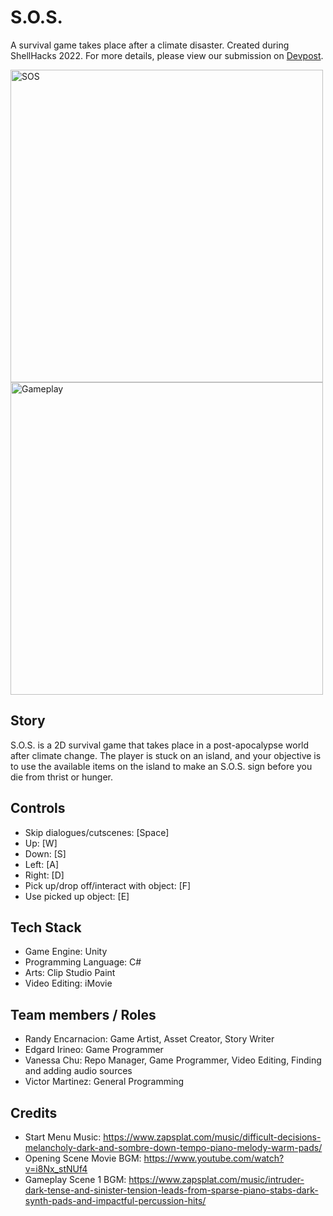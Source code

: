# S.O.S.
A survival game takes place after a climate disaster. Created during ShellHacks 2022. For more details, please view our submission on [Devpost](https://devpost.com/software/post-apocalypse-survival-island).

<img width="500" alt="SOS" src="https://user-images.githubusercontent.com/10492258/189563137-2153e891-4cd4-42d2-a62a-2afa36c3e4d1.png">
<img width="500" alt="Gameplay" src="https://user-images.githubusercontent.com/10492258/189640645-5ffd5239-9476-47b2-a8ec-f480d051b2e4.png">

## Story
S.O.S. is a 2D survival game that takes place in a post-apocalypse world after climate change. The player is stuck on an island, and your objective is to use the available items on the island to make an S.O.S. sign before you die from thrist or hunger.

## Controls
- Skip dialogues/cutscenes: [Space]
- Up: [W]
- Down: [S]
- Left: [A]
- Right: [D]
- Pick up/drop off/interact with object: [F]
- Use picked up object: [E]

## Tech Stack
- Game Engine: Unity
- Programming Language: C#
- Arts: Clip Studio Paint
- Video Editing: iMovie

## Team members / Roles
- Randy Encarnacion: Game Artist, Asset Creator, Story Writer
- Edgard Irineo: Game Programmer
- Vanessa Chu: Repo Manager, Game Programmer, Video Editing, Finding and adding audio sources
- Victor Martinez: General Programming

## Credits
- Start Menu Music: https://www.zapsplat.com/music/difficult-decisions-melancholy-dark-and-sombre-down-tempo-piano-melody-warm-pads/
- Opening Scene Movie BGM: https://www.youtube.com/watch?v=i8Nx_stNUf4
- Gameplay Scene 1 BGM: https://www.zapsplat.com/music/intruder-dark-tense-and-sinister-tension-leads-from-sparse-piano-stabs-dark-synth-pads-and-impactful-percussion-hits/
